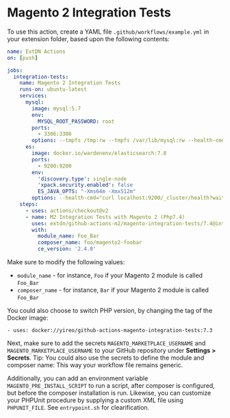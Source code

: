 # Magento 2 Integration Tests
To use this action, create a YAML file `.github/workflows/example.yml` in your extension folder, based upon the following contents:
```yaml
name: ExtDN Actions
on: [push]

jobs:
  integration-tests:
    name: Magento 2 Integration Tests
    runs-on: ubuntu-latest
    services:
      mysql:
        image: mysql:5.7
        env:
          MYSQL_ROOT_PASSWORD: root
        ports:
          - 3306:3306
        options: --tmpfs /tmp:rw --tmpfs /var/lib/mysql:rw --health-cmd="mysqladmin ping" --health-interval=10s --health-timeout=5s --health-retries=3
      es:
        image: docker.io/wardenenv/elasticsearch:7.8
        ports:
          - 9200:9200
        env:
          'discovery.type': single-node
          'xpack.security.enabled': false
          ES_JAVA_OPTS: "-Xms64m -Xmx512m"
        options: --health-cmd="curl localhost:9200/_cluster/health?wait_for_status=yellow&timeout=60s" --health-interval=10s --health-timeout=5s --health-retries=3
    steps:
      - uses: actions/checkout@v2
      - name: M2 Integration Tests with Magento 2 (Php7.4)
        uses: extdn/github-actions-m2/magento-integration-tests/7.4@integration-tests
        with:
          module_name: Foo_Bar
          composer_name: foo/magento2-foobar
          ce_version: '2.4.0'
```

Make sure to modify the following values:
- `module_name` - for instance, `Foo` if your Magento 2 module is called `Foo_Bar`
- `composer_name` - for instance, `Bar` if your Magento 2 module is called `Foo_Bar`

You could also choose to switch PHP version, by changing the tag of the Docker image:

    - uses: docker://yireo/github-actions-magento-integration-tests:7.3

Next, make sure to add the secrets `MAGENTO_MARKETPLACE_USERNAME` and `MAGENTO_MARKETPLACE_USERNAME` to your GitHub repository under **Settings > Secrets**. Tip: You could also use the secrets to define the module and composer name: This way your workflow file remains
generic.

Additionally, you can add an environment variable `MAGENTO_PRE_INSTALL_SCRIPT` to run a script, after composer is
configured, but before the composer installation is run. Likewise, you can customize your PHPUnit procedure by supplying
a custom XML file using `PHPUNIT_FILE`. See `entrypoint.sh` for clearification.

